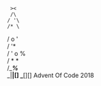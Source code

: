      ><
     /\
    / '\
    /* \
   / o '\
   / '* \
  / ' o %\
  / *  * \
 /____%___\
   _|__|[]
\___[][]      Advent Of Code 2018
